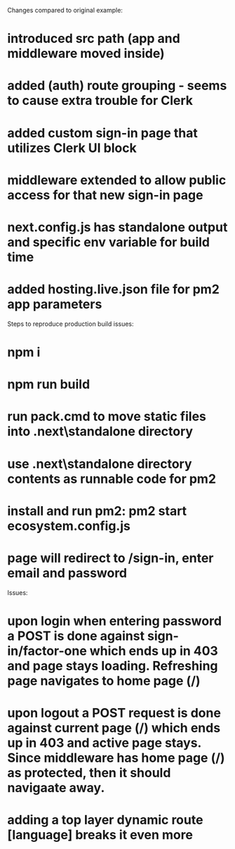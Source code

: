 Changes compared to original example:
# introduced src path (app and middleware moved inside)
# added (auth) route grouping - seems to cause extra trouble for Clerk
# added custom sign-in page that utilizes Clerk UI block
# middleware extended to allow public access for that new sign-in page
# next.config.js has standalone output and specific env variable for build time
# added hosting.live.json file for pm2 app parameters

Steps to reproduce production build issues:
# npm i
# npm run build
# run pack.cmd to move static files into .next\standalone directory
# use .next\standalone directory contents as runnable code for pm2
# install and run pm2: pm2 start ecosystem.config.js
# page will redirect to /sign-in, enter email and password

Issues:
# upon login when entering password a POST is done against sign-in/factor-one which ends up in 403 and page stays loading. Refreshing page navigates to home page (/)
# upon logout a POST request is done against current page (/) which ends up in 403 and active page stays. Since middleware has home page (/) as protected, then it should navigaate away.
# adding a top layer dynamic route [language] breaks it even more